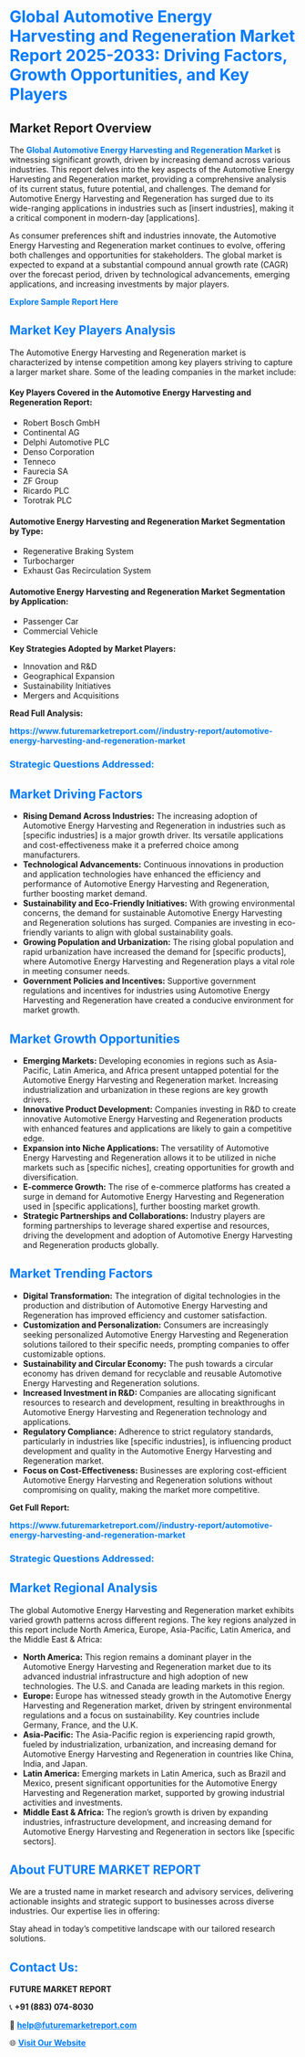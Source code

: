 <h1 style="color: #007BFF;">Global Automotive Energy Harvesting and Regeneration Market Report 2025-2033: Driving Factors, Growth Opportunities, and Key Players</h1>

<section id="overview">
<h2>Market Report Overview</h2>
<p>The <a href="https://www.futuremarketreport.com//industry-report/automotive-energy-harvesting-and-regeneration-market" style="color: #007BFF; text-decoration: none;"><strong>Global Automotive Energy Harvesting and Regeneration Market</strong></a> is witnessing significant growth, driven by increasing demand across various industries. This report delves into the key aspects of the Automotive Energy Harvesting and Regeneration market, providing a comprehensive analysis of its current status, future potential, and challenges. The demand for Automotive Energy Harvesting and Regeneration has surged due to its wide-ranging applications in industries such as [insert industries], making it a critical component in modern-day [applications].</p>
<p>As consumer preferences shift and industries innovate, the Automotive Energy Harvesting and Regeneration market continues to evolve, offering both challenges and opportunities for stakeholders. The global market is expected to expand at a substantial compound annual growth rate (CAGR) over the forecast period, driven by technological advancements, emerging applications, and increasing investments by major players.</p>
</section>

<section id="overview">
<p><a href="https://www.futuremarketreport.com//request-sample/reportId=85451" style="color: #007BFF; text-decoration: none;"><strong>Explore Sample Report Here</strong></a></p>
</section>

<section id="key-players">
<h2 style="color: #007BFF;">Market Key Players Analysis</h2>
<p>The Automotive Energy Harvesting and Regeneration market is characterized by intense competition among key players striving to capture a larger market share. Some of the leading companies in the market include:</p>
<h4>Key Players Covered in the Automotive Energy Harvesting and Regeneration Report:</h4>
<ul><li>Robert Bosch GmbH</li><li>Continental AG</li><li>Delphi Automotive PLC</li><li>Denso Corporation</li><li>Tenneco</li><li>Faurecia SA</li><li>ZF Group</li><li>Ricardo PLC</li><li>Torotrak PLC</li></ul>
<h4>Automotive Energy Harvesting and Regeneration Market Segmentation by Type:</h4>
<ul><li>Regenerative Braking System</li><li>Turbocharger</li><li>Exhaust Gas Recirculation System</li></ul>

<h4>Automotive Energy Harvesting and Regeneration Market Segmentation by Application:</h4>
<ul><li>Passenger Car</li><li>Commercial Vehicle</li></ul>
<p><strong>Key Strategies Adopted by Market Players:</strong></p>
<ul>
<li>Innovation and R&D</li>
<li>Geographical Expansion</li>
<li>Sustainability Initiatives</li>
<li>Mergers and Acquisitions</li>
</ul>
</section>

<section>
<p><strong>Read Full Analysis: </strong></p><a href="https://www.futuremarketreport.com//industry-report/automotive-energy-harvesting-and-regeneration-market" style="color: #007BFF; text-decoration: none;"><strong>https://www.futuremarketreport.com//industry-report/automotive-energy-harvesting-and-regeneration-market</strong></a>
<h3 style="color: #007BFF;">Strategic Questions Addressed:</h3>
</section>

<section id="driving-factors">
<h2 style="color: #007BFF;">Market Driving Factors</h2>
<ul>
<li><strong>Rising Demand Across Industries:</strong> The increasing adoption of Automotive Energy Harvesting and Regeneration in industries such as [specific industries] is a major growth driver. Its versatile applications and cost-effectiveness make it a preferred choice among manufacturers.</li>
<li><strong>Technological Advancements:</strong> Continuous innovations in production and application technologies have enhanced the efficiency and performance of Automotive Energy Harvesting and Regeneration, further boosting market demand.</li>
<li><strong>Sustainability and Eco-Friendly Initiatives:</strong> With growing environmental concerns, the demand for sustainable Automotive Energy Harvesting and Regeneration solutions has surged. Companies are investing in eco-friendly variants to align with global sustainability goals.</li>
<li><strong>Growing Population and Urbanization:</strong> The rising global population and rapid urbanization have increased the demand for [specific products], where Automotive Energy Harvesting and Regeneration plays a vital role in meeting consumer needs.</li>
<li><strong>Government Policies and Incentives:</strong> Supportive government regulations and incentives for industries using Automotive Energy Harvesting and Regeneration have created a conducive environment for market growth.</li>
</ul>
</section>

<section id="growth-opportunities">
<h2 style="color: #007BFF;">Market Growth Opportunities</h2>
<ul>
<li><strong>Emerging Markets:</strong> Developing economies in regions such as Asia-Pacific, Latin America, and Africa present untapped potential for the Automotive Energy Harvesting and Regeneration market. Increasing industrialization and urbanization in these regions are key growth drivers.</li>
<li><strong>Innovative Product Development:</strong> Companies investing in R&D to create innovative Automotive Energy Harvesting and Regeneration products with enhanced features and applications are likely to gain a competitive edge.</li>
<li><strong>Expansion into Niche Applications:</strong> The versatility of Automotive Energy Harvesting and Regeneration allows it to be utilized in niche markets such as [specific niches], creating opportunities for growth and diversification.</li>
<li><strong>E-commerce Growth:</strong> The rise of e-commerce platforms has created a surge in demand for Automotive Energy Harvesting and Regeneration used in [specific applications], further boosting market growth.</li>
<li><strong>Strategic Partnerships and Collaborations:</strong> Industry players are forming partnerships to leverage shared expertise and resources, driving the development and adoption of Automotive Energy Harvesting and Regeneration products globally.</li>
</ul>
</section>

<section id="trending-factors">
<h2 style="color: #007BFF;">Market Trending Factors</h2>
<ul>
<li><strong>Digital Transformation:</strong> The integration of digital technologies in the production and distribution of Automotive Energy Harvesting and Regeneration has improved efficiency and customer satisfaction.</li>
<li><strong>Customization and Personalization:</strong> Consumers are increasingly seeking personalized Automotive Energy Harvesting and Regeneration solutions tailored to their specific needs, prompting companies to offer customizable options.</li>
<li><strong>Sustainability and Circular Economy:</strong> The push towards a circular economy has driven demand for recyclable and reusable Automotive Energy Harvesting and Regeneration solutions.</li>
<li><strong>Increased Investment in R&D:</strong> Companies are allocating significant resources to research and development, resulting in breakthroughs in Automotive Energy Harvesting and Regeneration technology and applications.</li>
<li><strong>Regulatory Compliance:</strong> Adherence to strict regulatory standards, particularly in industries like [specific industries], is influencing product development and quality in the Automotive Energy Harvesting and Regeneration market.</li>
<li><strong>Focus on Cost-Effectiveness:</strong> Businesses are exploring cost-efficient Automotive Energy Harvesting and Regeneration solutions without compromising on quality, making the market more competitive.</li>
</ul>
</section>

<section>
<p><strong>Get Full Report: </strong></p><a href="https://www.futuremarketreport.com//industry-report/automotive-energy-harvesting-and-regeneration-market" style="color: #007BFF; text-decoration: none;"><strong>https://www.futuremarketreport.com//industry-report/automotive-energy-harvesting-and-regeneration-market</strong></a>
<h3 style="color: #007BFF;">Strategic Questions Addressed:</h3>
</section>


<section id="regional-analysis">
<h2 style="color: #007BFF;">Market Regional Analysis</h2>
<p>The global Automotive Energy Harvesting and Regeneration market exhibits varied growth patterns across different regions. The key regions analyzed in this report include North America, Europe, Asia-Pacific, Latin America, and the Middle East & Africa:</p>
<ul>
<li><strong>North America:</strong> This region remains a dominant player in the Automotive Energy Harvesting and Regeneration market due to its advanced industrial infrastructure and high adoption of new technologies. The U.S. and Canada are leading markets in this region.</li>
<li><strong>Europe:</strong> Europe has witnessed steady growth in the Automotive Energy Harvesting and Regeneration market, driven by stringent environmental regulations and a focus on sustainability. Key countries include Germany, France, and the U.K.</li>
<li><strong>Asia-Pacific:</strong> The Asia-Pacific region is experiencing rapid growth, fueled by industrialization, urbanization, and increasing demand for Automotive Energy Harvesting and Regeneration in countries like China, India, and Japan.</li>
<li><strong>Latin America:</strong> Emerging markets in Latin America, such as Brazil and Mexico, present significant opportunities for the Automotive Energy Harvesting and Regeneration market, supported by growing industrial activities and investments.</li>
<li><strong>Middle East & Africa:</strong> The region’s growth is driven by expanding industries, infrastructure development, and increasing demand for Automotive Energy Harvesting and Regeneration in sectors like [specific sectors].</li>
</ul>
</section>

<footer>
<h2 style="color: #007BFF;">About FUTURE MARKET REPORT</h2>
<p>We are a trusted name in market research and advisory services, delivering actionable insights and strategic support to businesses across diverse industries. Our expertise lies in offering:</p>

<p>Stay ahead in today’s competitive landscape with our tailored research solutions.</p>

<h2 style="color: #007BFF;">Contact Us:</h2>
<p><strong>FUTURE MARKET REPORT</strong></p>
<p>📞 <strong>+91 (883) 074-8030</strong></p>
<p>📧 <strong><a href="mailto:help@futuremarketreport.com" style="color: #007BFF;">help@futuremarketreport.com</a></strong></p>
<p>🌐 <strong><a href="https://www.futuremarketreport.com/" style="color: #007BFF;">Visit Our Website</a></strong></p>
</footer>